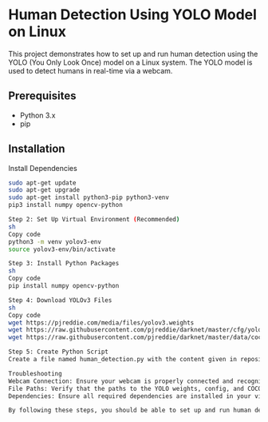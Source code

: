 # Human Detection Using YOLO Model on Linux

This project demonstrates how to set up and run human detection using the YOLO (You Only Look Once) model on a Linux system. The YOLO model is used to detect humans in real-time via a webcam.

## Prerequisites

- Python 3.x
- pip

## Installation


Install Dependencies
```sh
sudo apt-get update
sudo apt-get upgrade
sudo apt-get install python3-pip python3-venv
pip3 install numpy opencv-python

Step 2: Set Up Virtual Environment (Recommended)
sh
Copy code
python3 -m venv yolov3-env
source yolov3-env/bin/activate

Step 3: Install Python Packages
sh
Copy code
pip install numpy opencv-python

Step 4: Download YOLOv3 Files
sh
Copy code
wget https://pjreddie.com/media/files/yolov3.weights
wget https://raw.githubusercontent.com/pjreddie/darknet/master/cfg/yolov3.cfg
wget https://raw.githubusercontent.com/pjreddie/darknet/master/data/coco.names

Step 5: Create Python Script
Create a file named human_detection.py with the content given in repository

Troubleshooting
Webcam Connection: Ensure your webcam is properly connected and recognized by the system.
File Paths: Verify that the paths to the YOLO weights, config, and COCO names files are correct in the script.
Dependencies: Ensure all required dependencies are installed in your virtual environment.

By following these steps, you should be able to set up and run human detection using the YOLO model on a Linux system successfully. If you encounter any issues, please report
